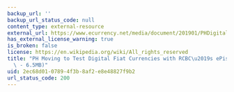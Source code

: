 ```yaml
---
backup_url: ''
backup_url_status_code: null
content_type: external-resource
external_url: https://www.ecurrency.net/media/document/201901/PHDigitalFiatCurrenciesePiso.pdf
has_external_license_warning: true
is_broken: false
license: https://en.wikipedia.org/wiki/All_rights_reserved
title: "PH Moving to Test Digital Fiat Currencies with RCBC\u2019s ePiso\u2019 (PDF\
  \ - 6.5MB)"
uid: 2ec68d01-0789-4f3b-8af2-e8e48827f9b2
url_status_code: 200
---
```

